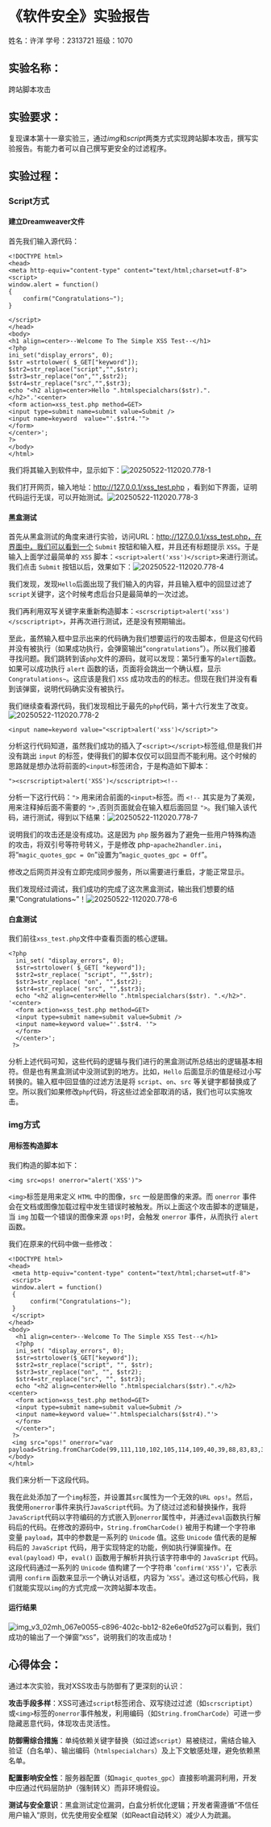 # 《软件安全》实验报告

姓名：许洋   学号：2313721  班级：1070

## **实验名称：**

跨站脚本攻击

##  **实验要求：**

复现课本第十一章实验三，通过$img$和$script$两类方式实现跨站脚本攻击，撰写实验报告。有能力者可以自己撰写更安全的过滤程序。

## **实验过程：**

### Script方式

#### 建立Dreamweaver文件

 首先我们输入源代码：

```php+HTML
<!DOCTYPE html> 
<head> 
<meta http-equiv="content-type" content="text/html;charset=utf-8"> <script> 
window.alert = function() 
{ 
	confirm("Congratulations~");
}

</script>
</head> 
<body> 
<h1 align=center>--Welcome To The Simple XSS Test--</h1> 
<?php 
ini_set("display_errors", 0); 
$str =strtolower( $_GET["keyword"]); 
$str2=str_replace("script","",$str); 
$str3=str_replace("on","",$str2); 
$str4=str_replace("src","",$str3); 
echo "<h2 align=center>Hello ".htmlspecialchars($str).".</h2>".'<center> 
<form action=xss_test.php method=GET> 
<input type=submit name=submit value=Submit /> 
<input name=keyword  value="'.$str4.'"> 
</form> 
</center>'; 
?> 
</body> 
</html> 
```

我们将其输入到软件中，显示如下：![20250522-112020.778-1](D:\许洋计算机科学与技术\软件安全\作业\实验11\实验11\20250522-112020.778-1.jpg)

我们打开网页，输入地址：http://127.0.0.1/xss_test.php ，看到如下界面，证明代码运行无误，可以开始测试。![20250522-112020.778-3](D:\许洋计算机科学与技术\软件安全\作业\实验11\实验11\20250522-112020.778-3.jpg)

#### 黑盒测试

首先从黑盒测试的角度来进行实验，访问URL：http://127.0.0.1/xss_test.php，在界面中，我们可以看到一个 `Submit` 按钮和输入框，并且还有标题提示 `XSS`。于是输入上面学过最简单的 `XSS` 脚本：`<script>alert('xss')</script>`来进行测试。我们点击 `Submit` 按钮以后，效果如下：![20250522-112020.778-4](D:\许洋计算机科学与技术\软件安全\作业\实验11\实验11\20250522-112020.778-4.jpg)

我们发现，发现`Hello`后面出现了我们输入的内容，并且输入框中的回显过滤了`script`关键字，这个时候考虑后台只是最简单的一次过滤。

我们再利用双写关键字来重新构造脚本：`<scrscriptipt>alert('xss')</scscriptript>`，并再次进行测试，还是没有预期输出。

至此，虽然输入框中显示出来的代码确为我们想要运行的攻击脚本，但是这句代码并没有被执行（如果成功执行，会弹窗输出“`congratulations`”）。所以我们接着寻找问题。我们跳转到该`php`文件的源码，就可以发现：第5行重写的`alert`函数。如果可以成功执行 `alert` 函数的话，页面将会跳出一个确认框，显示 `Congratulations~`。这应该是我们 `XSS` 成功攻击的的标志。但现在我们并没有看到该弹窗，说明代码确实没有被执行。

我们继续查看源代码，我们发现相比于最先的`php`代码，第十六行发生了改变。![20250522-112020.778-2](D:\许洋计算机科学与技术\软件安全\作业\实验11\实验11\20250522-112020.778-2.jpg)

```php+HTML
<input name=keyword value="<script>alert('xss')</script>">
```

分析这行代码知道，虽然我们成功的插入了`<script></script>`标签组,但是我们并没有跳出 `input` 的标签，使得我们的脚本仅仅可以回显而不能利用。这个时候的思路就是想办法将前面的`<input>`标签闭合，于是构造如下脚本：

```php+HTML
"><scrscriptipt>alert('XSS')</scscriptript><!--
```

分析一下这行代码：`">` 用来闭合前面的`<input>`标签。而 `<!--` 其实是为了美观，用来注释掉后面不需要的 `">` ,否则页面就会在输入框后面回显 `">`。我们输入该代码，进行测试，得到以下结果：![20250522-112020.778-7](D:\许洋计算机科学与技术\软件安全\作业\实验11\实验11\20250522-112020.778-7.jpg)

说明我们的攻击还是没有成功。这是因为 `php` 服务器为了避免一些用户特殊构造的攻击，将双引号等符号转义，于是修改 php-`apache2handler.ini`，将“`magic_quotes_gpc = On`”设置为“`magic_quotes_gpc = Off`”。

修改之后网页并没有立即完成同步服务，所以需要进行重启，才能正常显示。

我们发现经过调试，我们成功的完成了这次黑盒测试，输出我们想要的结果“Congratulations~”！![20250522-112020.778-6](D:\许洋计算机科学与技术\软件安全\作业\实验11\实验11\20250522-112020.778-6.jpg)

#### 白盒测试

我们前往`xss_test.php`文件中查看页面的核心逻辑。

```
<?php 
  ini_set( "display_errors", 0); 
  $str=strtolower( $_GET[ "keyword"]); 
  $str2=str_replace( "script", "",$str); 
  $str3=str_replace( "on", "",$str2); 
  $str4=str_replace( "src", "",$str3); 
  echo "<h2 align=center>Hello ".htmlspecialchars($str). ".</h2>". '<center>
  <form action=xss_test.php method=GET>
  <input type=submit name=submit value=Submit />
  <input name=keyword value="'.$str4. '">
  </form>
  </center>'; 
 ?>
```

分析上述代码可知，这些代码的逻辑与我们进行的黑盒测试所总结出的逻辑基本相符。但是也有黑盒测试中没测试到的地方。比如，`Hello` 后面显示的值是经过小写转换的。输入框中回显值的过滤方法是将 `script`、`on`、`src` 等关键字都替换成了空。所以我们如果修改`php`代码，将这些过滤全部取消的话，我们也可以实施攻击。

### img方式

#### 用<img>标签构造脚本

我们构造的脚本如下：

```php+HTML
<img src=ops! onerror="alert('XSS')">
```

`<img>`标签是用来定义 `HTML` 中的图像，`src` 一般是图像的来源。而 `onerror` 事件会在文档或图像加载过程中发生错误时被触发。所以上面这个攻击脚本的逻辑是，当 `img` 加载一个错误的图像来源 `ops!`时，会触发 `onerror` 事件，从而执行 `alert` 函数。

我们在原来的代码中做一些修改：

```php+HTML
<!DOCTYPE html>
<head>
 <meta http-equiv="content-type" content="text/html;charset=utf-8">
 <script>
 window.alert = function() 
 {
      confirm("Congratulations~");
 }
 </script>
</head>
<body>
  <h1 align=center>--Welcome To The Simple XSS Test--</h1>
  <?php 
  ini_set( "display_errors", 0); 
  $str=strtolower($_GET["keyword"]); 
  $str2=str_replace("script", "", $str); 
  $str3=str_replace("on", "", $str2); 
  $str4=str_replace("src", "", $str3); 
  echo "<h2 align=center>Hello ".htmlspecialchars($str).".</h2><center>
  <form action=xss_test.php method=GET>
  <input type=submit name=submit value=Submit />
  <input name=keyword value='".htmlspecialchars($str4)."'>
  </form>
  </center>"; 
 ?>
 <img src="ops!" onerror="var payload=String.fromCharCode(99,111,110,102,105,114,109,40,39,88,83,83,39,41);eval(payload)">
</body>
</html>
```

我们来分析一下这段代码。

我在此处添加了一个`img`标签，并设置其`src`属性为一个无效的`URL ops!`。然后，我使用`onerror`事件来执行`JavaScript`代码。为了绕过过滤和替换操作，我将`JavaScript`代码以字符编码的方式嵌入到`onerror`属性中，并通过`eval`函数执行解码后的代码。在修改的源码中，`String.fromCharCode()` 被用于构建一个字符串变量 `payload`，其中的参数是一系列的 `Unicode` 值。这些 `Unicode` 值代表的是解码后的 `JavaScript` 代码，用于实现特定的功能，例如执行弹窗操作。在 `eval(payload)` 中，`eval()` 函数用于解析并执行该字符串中的 `JavaScript` 代码。这段代码通过一系列的 `Unicode` 值构建了一个字符串 '`confirm('XSS')`'，它表示调用 `confirm` 函数来显示一个确认对话框，内容为 '`XSS`'。通过这句核心代码，我们就能实现以`img`的方式完成一次跨站脚本攻击。

#### 运行结果

![img_v3_02mh_067e0055-c896-402c-bb12-82e6e0fd527g](D:\许洋计算机科学与技术\软件安全\作业\实验11\实验11\img_v3_02mh_067e0055-c896-402c-bb12-82e6e0fd527g.jpg)可以看到，我们成功的输出了一个弹窗“`XSS`”，说明我们的攻击成功！

## **心得体会：**

通过本次实验，我对XSS攻击与防御有了更深刻的认识：

**攻击手段多样**：XSS可通过`script`标签闭合、双写绕过过滤（如`scrscriptipt`）或`<img>`标签的`onerror`事件触发，利用编码（如`String.fromCharCode`）可进一步隐藏恶意代码，体现攻击灵活性。

**防御需综合措施**：单纯依赖关键字替换（如过滤`script`）易被绕过，需结合输入验证（白名单）、输出编码（`htmlspecialchars`）及上下文敏感处理，避免依赖黑名单。

**配置影响安全性**：服务器配置（如`magic_quotes_gpc`）直接影响漏洞利用，开发中应通过代码层防护（强制转义）而非环境假设。

**测试与安全意识**：黑盒测试定位漏洞，白盒分析优化逻辑；开发者需遵循“不信任用户输入”原则，优先使用安全框架（如React自动转义）减少人为疏漏。
